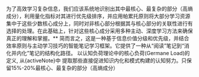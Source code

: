 为了高效学习复杂信息，我们应该系统地识别出其中最核心、最复杂的部分（高熵成分），利用量化指标对其进行优先级排序，并应用帕累托原则将大部分学习资源集中于这些少数核心成分上，同时对非核心部分根据其与核心部分的关联性进行有选择的处理。在此基础上，针对这些核心成分采用多种主动、深度学习方法来确保真正的理解和掌握。**
简而言之，这是一种基于信息价值分级和优先级，并结合效率原则与主动学习技巧的智能笔记学习框架。它提供了一种从“阅读”笔记到“消化并内化”笔记的结构化路径。
以认知负荷理论中的核心负荷(Germane Load)的定义, 从{activeNote}中
提取那些直接促进知识内化和模式构建的认知努力。只保留15%-20%最核心、最复杂的部分（高熵成分）